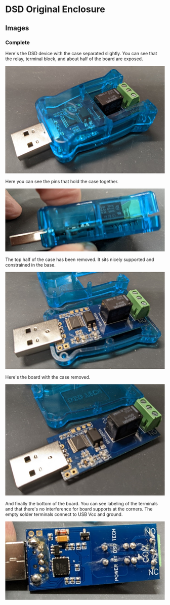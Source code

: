 # DSD Original Enclosure

## Images

### Complete

Here's the DSD device with the case separated slightly. You can see that the relay, terminal block, and about half of the board are exposed.

![complete](1-dsd.jpg)

Here you can see the pins that hold the case together.

![pins](2-dsd.jpg)

The top half of the case has been removed. It sits nicely supported and constrained in the base.

![in base](3-dsd.jpg)

Here's the board with the case removed.

![board](4-dsd.jpg)

And finally the bottom of the board. You can see labeling of the terminals and that there's no interference for board supports at the corners. The empty solder terminals connect to USB Vcc and ground.

![bottom](5-dsd.jpg)